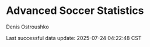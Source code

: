 # Advanced Soccer Statistics
Denis Ostroushko

<!-- gfm -->

Last successful data update: 2025-07-24 04:22:48 CST
